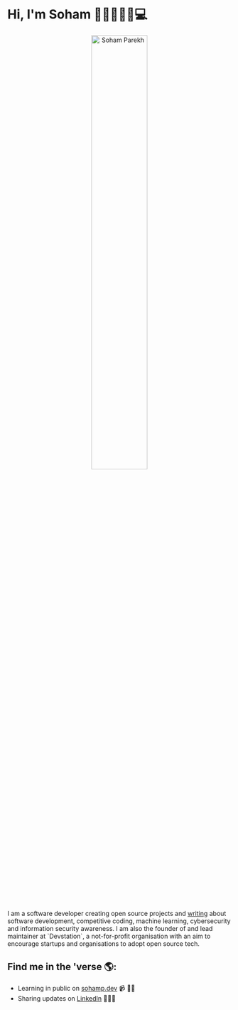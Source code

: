 # Hi, I'm Soham 👋🏻👨🏻‍💻💻

<p align="center">
  <img width="50%" src="https://github.com/und3fined-v01d/und3fined-v01d/blob/master/me.jpeg?raw=true" alt="Soham Parekh">
</p>
I am a software developer creating open source projects and <a href="https://sohamp.dev">writing</a> about software development, competitive coding, machine learning, cybersecurity and information security awareness. I am also the founder of and lead maintainer at `Devstation`, a not-for-profit organisation with an aim to encourage startups and organisations to adopt open source tech.

## Find me in the 'verse 🌎:
- Learning in public on <a href="https://www.sohamp.dev">sohamp.dev</a> 📹 ✍🏻
- Sharing updates on <a href="https://www.linkedin.com/in/soham-parekh-8905a21a3/">LinkedIn</a> 👨🏻‍💻
